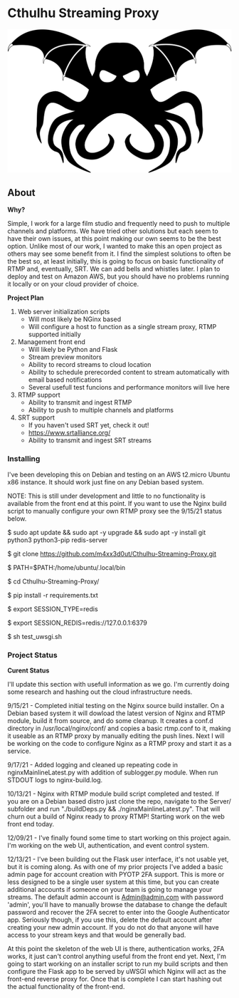 # Cthulhu Streaming Proxy

![Cthulhu](app/static/images/cthulhu.png)

## About

**Why?**

Simple, I work for a large film studio and frequently need to push to multiple channels and platforms.
We have tried other solutions but each seem to have their own issues, at this point making our own seems
to be the best option.  Unlike most of our work, I wanted to make this an open project as others may see
some benefit from it.  I find the simplest solutions to often be the best so, at least initially, this
is going to focus on basic functionality of RTMP and, eventually, SRT.  We can add bells and whistles later.
I plan to deploy and test on Amazon AWS, but you should have no problems running it locally or on your 
cloud provider of choice.

**Project Plan**

1. Web server initialization scripts
	* Will most likely be NGinx based
	* Will configure a host to function as a single stream proxy, RTMP supported initially
2. Management front end
	* Will likely be Python and Flask
	* Stream preview monitors
	* Ability to record streams to cloud location
	* Ability to schedule prerecorded content to stream automatically with email based notifications
	* Several usefull test funcions and performance monitors will live here
3. RTMP support
	* Ability to transmit and ingest RTMP
	* Ability to push to multiple channels and platforms
4. SRT support
	* If you haven't used SRT yet, check it out!
	* https://www.srtalliance.org/
	* Ability to transmit and ingest SRT streams

### Installing

I've been developing this on Debian and testing on an AWS t2.micro Ubuntu x86 instance.  It should work just fine on any Debian based system.

NOTE: This is still under development and little to no functionality is available from the front end at this point.  If you want to use the Nginx build script to manually configure your own RTMP proxy see the 9/15/21 status below.

$ sudo apt update && sudo apt -y upgrade && sudo apt -y install git python3 python3-pip redis-server

$ git clone https://github.com/m4xx3d0ut/Cthulhu-Streaming-Proxy.git 

$ PATH=$PATH:/home/ubuntu/.local/bin 

$ cd Cthulhu-Streaming-Proxy/ 

$ pip install -r requirements.txt 

$ export SESSION_TYPE=redis 

$ export SESSION_REDIS=redis://127.0.0.1:6379 

$ sh test_uwsgi.sh 

### Project Status

**Curent Status**

I'll update this section with usefull information as we go.  I'm currently doing some research and hashing
out the cloud infrastructure needs.

9/15/21 - Completed initial testing on the Nginx source build installer.  On a Debian based system it will dowload the latest version of Nginx and RTMP module, build it from source, and do some cleanup.  It creates a conf.d directory in /usr/local/nginx/conf/ and copies a basic rtmp.conf to it, making it useable as an RTMP proxy by manually editing the push lines.  Next I will be working on the code to configure Nginx as a RTMP proxy and start it as a service.

9/17/21 - Added logging and cleaned up repeating code in nginxMainlineLatest.py with addition of sublogger.py module.  When run STDOUT logs to nginx-build.log.

10/13/21 - Nginx with RTMP module build script completed and tested.  If you are on a Debian based distro just clone the repo, navigate to the Server/ subfolder and run "./buildDeps.py && ./nginxMainlineLatest.py".  That will churn out a build of Nginx ready to proxy RTMP!  Starting work on the web front end today.

12/09/21 - I've finally found some time to start working on this project again.  I'm working on the web UI, authentication, and event control system.

12/13/21 - I've been building out the Flask user interface, it's not usable yet, but it is coming along.  As with one of my prior projects I've added a basic admin page for account creation with PYOTP 2FA support.  This is more or less designed to be a single user system at this time, but you can create additional accounts if someone on your team is going to manage your streams.  The default admin account is Admin@admin.com with password 'admin', you'll have to manually browse the database to change the default password and recover the 2FA secret to enter into the Google Authenticator app.  Seriously though, if you use this, delete the default account after creating your new admin account.  If you do not do that anyone will have access to your stream keys and that would be generally bad.

At this point the skeleton of the web UI is there, authentication works, 2FA works, it just can't control anything useful from the front end yet.  Next, I'm going to start working on an installer script to run my build scripts and then configure the Flask app to be served by uWSGI which Nginx will act as the front-end reverse proxy for.  Once that is complete I can start hashing out the actual functionality of the front-end.